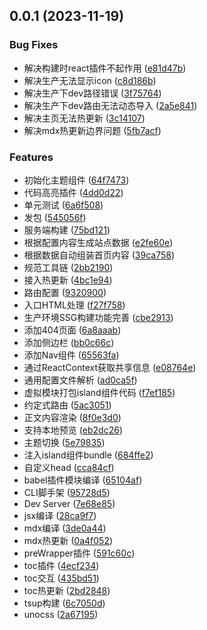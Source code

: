 ## 0.0.1 (2023-11-19)


### Bug Fixes

* 解决构建时react插件不起作用 ([e81d47b](https://github.com/loomou/island-press/commit/e81d47bd4fb7662b2cbc99fd31fe8b002ab8db3b))
* 解决生产无法显示icon ([c8d186b](https://github.com/loomou/island-press/commit/c8d186b0d4f7396b1be6caf360e1e4a690452477))
* 解决生产下dev路径错误 ([3f75764](https://github.com/loomou/island-press/commit/3f757645f97b32fda6eb9cd1027142737871d570))
* 解决生产下dev路由无法动态导入 ([2a5e841](https://github.com/loomou/island-press/commit/2a5e841972fe310b0ad10222353560488383d7cd))
* 解决主页无法热更新 ([3c14107](https://github.com/loomou/island-press/commit/3c14107a2a8cc41bcc7f1e076c5219e42e940b96))
* 解决mdx热更新边界问题 ([5fb7acf](https://github.com/loomou/island-press/commit/5fb7acfcc98155bc8b71d61e414e945abe0b6bdd))


### Features

* 初始化主题组件 ([64f7473](https://github.com/loomou/island-press/commit/64f74733e0368cb2d7a05b012730145b18f23004))
* 代码高亮插件 ([4dd0d22](https://github.com/loomou/island-press/commit/4dd0d2274a5137bb02ff3661ed85da5dbacc801b))
* 单元测试 ([6a6f508](https://github.com/loomou/island-press/commit/6a6f5088c1adf9c40a85e6de29ce8fd292af612c))
* 发包 ([545056f](https://github.com/loomou/island-press/commit/545056f2de3da963a7b4861817dad755d84d5a49))
* 服务端构建 ([75bd121](https://github.com/loomou/island-press/commit/75bd121e805b24a9f5f20dac6f3fbe4feb7bc65d))
* 根据配置内容生成站点数据 ([e2fe60e](https://github.com/loomou/island-press/commit/e2fe60eb65da9901125ea97bd34a453110eb5a99))
* 根据数据自动组装首页内容 ([39ca758](https://github.com/loomou/island-press/commit/39ca758cc6105819f5477a7e6209d6d0cebdcc72))
* 规范工具链 ([2bb2190](https://github.com/loomou/island-press/commit/2bb2190f55ebb27247a241b0b3ebd9703fe62823))
* 接入热更新 ([4bc1e94](https://github.com/loomou/island-press/commit/4bc1e94dec4227fe14bb07d52e3b7a5a282a357e))
* 路由配置 ([9320900](https://github.com/loomou/island-press/commit/932090054c385658f15fa34e81e9c4df2b5d4477))
* 入口HTML处理 ([f27f758](https://github.com/loomou/island-press/commit/f27f7587ff2aefc1dd1b9c61ed42daa91b678463))
* 生产环境SSG构建功能完善 ([cbe2913](https://github.com/loomou/island-press/commit/cbe291309da2f3b97356f38e5742b359a48befb4))
* 添加404页面 ([6a8aaab](https://github.com/loomou/island-press/commit/6a8aaaba8a282155c760284558a1fd58ca79a706))
* 添加侧边栏 ([bb0c66c](https://github.com/loomou/island-press/commit/bb0c66c1b18799b50ee1d6808bfc8f833c68ac1e))
* 添加Nav组件 ([65563fa](https://github.com/loomou/island-press/commit/65563fadcd29386fc5ed5475e7c11b848a3e43b9))
* 通过ReactContext获取共享信息 ([e08764e](https://github.com/loomou/island-press/commit/e08764e7fe0a12ec7edff7cb9af9b03198d2a2cb))
* 通用配置文件解析 ([ad0ca5f](https://github.com/loomou/island-press/commit/ad0ca5fcb39f9f1c957fe998a563d0ecf1ccdc01))
* 虚拟模块打包island组件代码 ([f7ef185](https://github.com/loomou/island-press/commit/f7ef1855dc9c8350353afe41074e3cee6859ec5f))
* 约定式路由 ([5ac3051](https://github.com/loomou/island-press/commit/5ac30515a0b31a21d21f8224bbdf63700be5a9c4))
* 正文内容渲染 ([8f0e3d0](https://github.com/loomou/island-press/commit/8f0e3d0fff077604b936eab6dd0f732e7c3ce492))
* 支持本地预览 ([eb2dc26](https://github.com/loomou/island-press/commit/eb2dc26dc5e26ad8b38ca39ffdcf6c96f8637e7a))
* 主题切换 ([5e79835](https://github.com/loomou/island-press/commit/5e79835199fa68fad82d32960bc757567d78fbe9))
* 注入island组件bundle ([684ffe2](https://github.com/loomou/island-press/commit/684ffe2ebde9c90812c09ac97d4253ea52e3b024))
* 自定义head ([cca84cf](https://github.com/loomou/island-press/commit/cca84cf8fbe7a5d9bcff843e5aae2c6cf0027ae8))
* babel插件模块编译 ([65104af](https://github.com/loomou/island-press/commit/65104af42aea5c6908c85ab4c0408a072886aadd))
* CLI脚手架 ([95728d5](https://github.com/loomou/island-press/commit/95728d53d4f19ffa7db0c6b830bbaf2f33943944))
* Dev Server ([7e68e85](https://github.com/loomou/island-press/commit/7e68e85146da1a295f59b2106b16ff476e3f0e04))
* jsx编译 ([28ca9f7](https://github.com/loomou/island-press/commit/28ca9f700fbb16f82a81d6bfa5f92c04dfc0382b))
* mdx编译 ([3de0a44](https://github.com/loomou/island-press/commit/3de0a446de8e04009a3485d87cdcf2420affc7a4))
* mdx热更新 ([0a4f052](https://github.com/loomou/island-press/commit/0a4f052e66b1df9876e7352624db36a0e65e4f8c))
* preWrapper插件 ([591c60c](https://github.com/loomou/island-press/commit/591c60c10c051a3d90c79f707c8502cd945b2f23))
* toc插件 ([4ecf234](https://github.com/loomou/island-press/commit/4ecf234ae49d999d5ab1fbd1014609d1b402a4e8))
* toc交互 ([435bd51](https://github.com/loomou/island-press/commit/435bd51bf703dd20c6b9cc27cfea03a2887be8fd))
* toc热更新 ([2bd2848](https://github.com/loomou/island-press/commit/2bd284805bc223aa7640651de1592d43b7034e00))
* tsup构建 ([6c7050d](https://github.com/loomou/island-press/commit/6c7050de62d672e674e66f62ddaf9d958ff77e97))
* unocss ([2a67195](https://github.com/loomou/island-press/commit/2a671959755154dcaadfe7494db65ede2995fc47))



